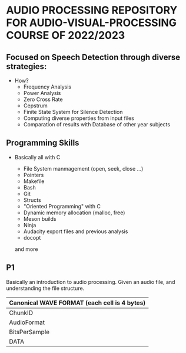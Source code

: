 AUDIO PROCESSING REPOSITORY FOR AUDIO-VISUAL-PROCESSING COURSE OF 2022/2023
============================================================================

Focused on Speech Detection through diverse strategies:
-------------------------------------------------------
* How?    
    - Frequency Analysis
    - Power Analysis
    - Zero Cross Rate
    - Cepstrum 
    - Finite State System for Silence Detection
    - Computing diverse properties from input files
    - Comparation of results with Database of other year subjects

Programming Skills
----------------------
* Basically all with C

    - File System manmagement (open, seek, close ...)
    - Pointers 
    - Makefile
    - Bash
    - Git
    - Structs
    - "Oriented Programming" with C
    - Dynamic memory allocation (malloc, free)
    - Meson builds
    - Ninja
    - Audacity export files and previous analysis
    - docopt

    and more


**P1**
----

Basically an introduction to audio processing.
Given an audio file, and understanding the file structure.

| Canonical WAVE FORMAT (each cell is 4 bytes)                    |
|------------------------------------------------------------------|
|  ChunkID    |   ChunkSize  | Format | SubchunkID | SubchunkSize|        
| AudioFormat | NumChannels | SampleRate| ByteRate | BlockALign |
| BitsPerSample| SubChunk21D | Subchunk2 Size| | |
|    DATA |



